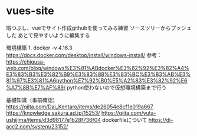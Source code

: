 # vues-site
暇つぶし、vueでサイト作成githubを使ってみる練習
ソースツリーからプッシュした
あとで見やすいように編集する

環境構築
1.
docker -v 4.16.3
https://docs.docker.com/desktop/install/windows-install/
参考：https://chigusa-web.com/blog/windows%E3%81%ABdocker%E3%82%92%E3%82%A4%E3%83%B3%E3%82%B9%E3%83%88%E3%83%BC%E3%83%AB%E3%81%97%E3%81%A6python%E7%92%B0%E5%A2%83%E3%82%92%E6%A7%8B%E7%AF%89/
python使わないので仮想環境構築まで行う

基礎知識（事前確認）
https://qiita.com/Dai_Kentaro/items/de26054e8cf1e019a667
https://knowledge.sakura.ad.jp/15253/
https://qiita.com/yuta-ushijima/items/d3d98177e1b28f736f04
dockerfileについて
https://di-acc2.com/system/23152/

